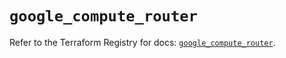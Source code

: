 # `google_compute_router`

Refer to the Terraform Registry for docs: [`google_compute_router`](https://registry.terraform.io/providers/hashicorp/google-beta/6.20.0/docs/resources/google_compute_router).
